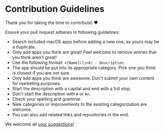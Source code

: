 # Contribution Guidelines

Thank you for taking the time to contribute! ♥️

Ensure your pull request adheres to following guidelines:

- Search included macOS apps before adding a new one, as yours may be a duplicate.
- Only add apps you think are great! Feel welcome to remove entries that you think aren't great!
- Use the following format: `<[Name](link) - Description.`
- The app should be put into its appropriate category. Pick one you think is closest if you are not sure.
- Only add apps you think are awesome. Don't submit your own content for marketing purposes.
- Start the description with a capital and end with a full stop.
- Don't start the description with `A` or `An`.
- Check your spelling and grammar.
- New categories or improvements to the existing categorization are welcome.
- You can also add related links and repositories in the end.

We welcome all [your suggestions](../../edit/master/README.md)!
